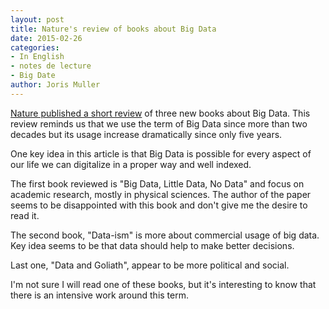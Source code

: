 ```yaml
---
layout: post
title: Nature's review of books about Big Data 
date: 2015-02-26
categories:
- In English
- notes de lecture
- Big Date
author: Joris Muller
---
```


[Nature published a short review](www.nature.com/nature/journal/v518/n7540/full/518480a.html) of three new books about Big Data. This review reminds us that we use the term of Big Data since more than two decades but its usage increase dramatically since only five years.

One key idea in this article is that Big Data is possible for every aspect of our life we can digitalize in a proper way and well indexed.

The first book reviewed is "Big Data, Little Data, No Data" and focus on academic research, mostly in physical sciences. The author of the paper seems to be disappointed with this book and don't give me the desire to read it.

The second book, "Data-ism" is more about commercial usage of big data. Key idea seems to be that data should help to make better decisions.

Last one, "Data and Goliath", appear to be more political and social.

I'm not sure I will read one of these books, but it's interesting to know that there is an intensive work around this term.
